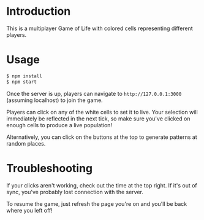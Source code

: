 # Introduction

This is a multiplayer Game of Life with colored cells representing different players.

# Usage

```bash
$ npm install
$ npm start
```

Once the server is up, players can navigate to `http://127.0.0.1:3000` (assuming localhost) to join the game.

Players can click on any of the white cells to set it to live. Your selection will immediately be reflected in the next tick, so make sure you've clicked on enough cells to produce a live population!

Alternatively, you can click on the buttons at the top to generate patterns at random places.

# Troubleshooting

If your clicks aren't working, check out the time at the top right. If it's out of sync, you've probably lost connection with the server.

To resume the game, just refresh the page you're on and you'll be back where you left off!
